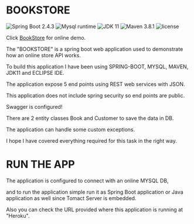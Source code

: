 # BOOKSTORE

![Spring Boot 2.4.3](https://img.shields.io/badge/Spring%20Boot-2.4.3-brightgreen.svg)
![Mysql runtime](https://img.shields.io/badge/Mysql-5.6-blue.svg)
![JDK 11](https://img.shields.io/badge/JDK-11-brightgreen.svg)
![Maven 3.8.1](https://img.shields.io/badge/Maven-3.8.1-yellowgreen.svg)
![license](https://img.shields.io/badge/license-MPL--2.0-blue.svg)
 
 Click [BookStore](https://bookstoredemotask.herokuapp.com/bookstore/swagger-ui.html#/) for online demo. 
 
 The "BOOKSTORE" is a spring boot web application used to demonstrate how an online store API works.
 
 To build this application I have been using SPRING-BOOT, MYSQL, MAVEN, JDK11 and ECLIPSE IDE.
 
 The application expose 5 end points using REST web services with JSON.
 
 This application does not include spring security so end points are public.
 
 Swagger is configured!
 
 There are 2 entity classes Book and Customer to save the data in DB.
 
 The application can handle some custom exceptions.
 
 I hope I have covered everything required for this task in the right way.
 
 
# RUN THE APP
 The application is configured to connect with an online MYSQL DB,
 
 and to run the application simple run it as Spring Boot application or Java application as well since Tomact Server  is embedded.
 
 Also you can check the URL provided where this application is running at "Heroku".
 
 
  
